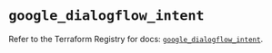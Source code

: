 # `google_dialogflow_intent`

Refer to the Terraform Registry for docs: [`google_dialogflow_intent`](https://registry.terraform.io/providers/hashicorp/google-beta/6.30.0/docs/resources/google_dialogflow_intent).
